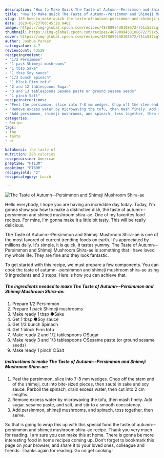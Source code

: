 ```yaml
---
description: "How to Make Quick The Taste of Autumn--Persimmon and Shimeji Mushroom Shira-ae"
title: "How to Make Quick The Taste of Autumn--Persimmon and Shimeji Mushroom Shira-ae"
slug: 135-how-to-make-quick-the-taste-of-autumn-persimmon-and-shimeji-mushroom-shira-ae
date: 2020-08-27T06:45:28.040Z
image: https://img-global.cpcdn.com/recipes/4878099438108672/751x532cq70/the-taste-of-autumn-persimmon-and-shimeji-mushroom-shira-ae-recipe-main-photo.jpg
thumbnail: https://img-global.cpcdn.com/recipes/4878099438108672/751x532cq70/the-taste-of-autumn-persimmon-and-shimeji-mushroom-shira-ae-recipe-main-photo.jpg
cover: https://img-global.cpcdn.com/recipes/4878099438108672/751x532cq70/the-taste-of-autumn-persimmon-and-shimeji-mushroom-shira-ae-recipe-main-photo.jpg
author: Joshua Parker
ratingvalue: 4.7
reviewcount: 43528
recipeingredient:
- "1/2 Persimmon"
- "1 pack Shimeji mushrooms"
- "1 tbsp Sake"
- "1 tbsp Soy sauce"
- "1/3 bunch Spinach"
- "1 block Firm tofu"
- "2 and 12 tablespoons Sugar"
- "3 and 13 tablespoons Sesame paste or ground sesame seeds"
- "1 pinch Salt"
recipeinstructions:
- "Peel the persimmon, slice into 7-8 mm wedges. Chop off the stem end of the shimeji, cut into bite-sized pieces, then sauté in sake and soy sauce. Parboil the spinach, drain excess water, then cut into 2 cm lengths."
- "Remove excess water by microwaving the tofu, then mash finely. Add sugar, sesame paste, and salt, and stir to a smooth consistency."
- "Add persimmon, shimeji mushrooms, and spinach, toss together, then serve."
categories:
- Recipe
tags:
- the
- taste
- of

katakunci: the taste of 
nutrition: 283 calories
recipecuisine: American
preptime: "PT13M"
cooktime: "PT39M"
recipeyield: "2"
recipecategory: Lunch

---
```



![The Taste of Autumn--Persimmon and Shimeji Mushroom Shira-ae](https://img-global.cpcdn.com/recipes/4878099438108672/751x532cq70/the-taste-of-autumn-persimmon-and-shimeji-mushroom-shira-ae-recipe-main-photo.jpg)

Hello everybody, I hope you are having an incredible day today. Today, I'm gonna show you how to make a distinctive dish, the taste of autumn--persimmon and shimeji mushroom shira-ae. One of my favorites food recipes. For mine, I'm gonna make it a little bit tasty. This will be really delicious.



The Taste of Autumn--Persimmon and Shimeji Mushroom Shira-ae is one of the most favored of current trending foods on earth. It's appreciated by millions daily. It's simple, it is quick, it tastes yummy. The Taste of Autumn--Persimmon and Shimeji Mushroom Shira-ae is something that I have loved my whole life. They are fine and they look fantastic.


To get started with this recipe, we must prepare a few components. You can cook the taste of autumn--persimmon and shimeji mushroom shira-ae using 9 ingredients and 3 steps. Here is how you can achieve that.

<!--inarticleads1-->

##### The ingredients needed to make The Taste of Autumn--Persimmon and Shimeji Mushroom Shira-ae:

1. Prepare 1/2 Persimmon
1. Prepare 1 pack Shimeji mushrooms
1. Make ready 1 tbsp ●Sake
1. Get 1 tbsp ●Soy sauce
1. Get 1/3 bunch Spinach
1. Get 1 block Firm tofu
1. Make ready 2 and 1/2 tablespoons ○Sugar
1. Make ready 3 and 1/3 tablespoons ○Sesame paste (or ground sesame seeds)
1. Make ready 1 pinch ○Salt




<!--inarticleads2-->

##### Instructions to make The Taste of Autumn--Persimmon and Shimeji Mushroom Shira-ae:

1. Peel the persimmon, slice into 7-8 mm wedges. Chop off the stem end of the shimeji, cut into bite-sized pieces, then sauté in sake and soy sauce. Parboil the spinach, drain excess water, then cut into 2 cm lengths.
1. Remove excess water by microwaving the tofu, then mash finely. Add sugar, sesame paste, and salt, and stir to a smooth consistency.
1. Add persimmon, shimeji mushrooms, and spinach, toss together, then serve.




So that is going to wrap this up with this special food the taste of autumn--persimmon and shimeji mushroom shira-ae recipe. Thank you very much for reading. I am sure you can make this at home. There is gonna be more interesting food in home recipes coming up. Don't forget to bookmark this page on your browser, and share it to your loved ones, colleague and friends. Thanks again for reading. Go on get cooking!
